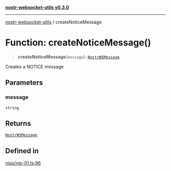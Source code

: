 [**nostr-websocket-utils v0.3.0**](../README.md)

***

[nostr-websocket-utils](../globals.md) / createNoticeMessage

# Function: createNoticeMessage()

> **createNoticeMessage**(`message`): [`NostrWSMessage`](../interfaces/NostrWSMessage.md)

Creates a NOTICE message

## Parameters

### message

`string`

## Returns

[`NostrWSMessage`](../interfaces/NostrWSMessage.md)

## Defined in

[nips/nip-01.ts:96](https://github.com/HumanjavaEnterprises/nostr-websocket-utils/blob/main/src/nips/nip-01.ts#L96)
